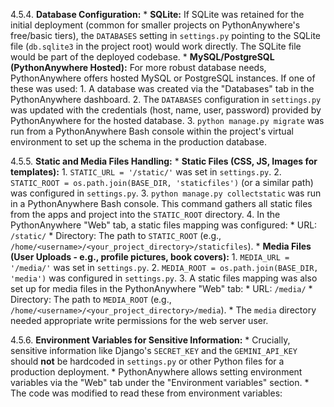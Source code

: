 4.5.4. **Database Configuration:**
    *   **SQLite:** If SQLite was retained for the initial deployment (common for smaller projects on PythonAnywhere's free/basic tiers), the `DATABASES` setting in `settings.py` pointing to the SQLite file (`db.sqlite3` in the project root) would work directly. The SQLite file would be part of the deployed codebase.
    *   **MySQL/PostgreSQL (PythonAnywhere Hosted):** For more robust database needs, PythonAnywhere offers hosted MySQL or PostgreSQL instances. If one of these was used:
        1.  A database was created via the "Databases" tab in the PythonAnywhere dashboard.
        2.  The `DATABASES` configuration in `settings.py` was updated with the credentials (host, name, user, password) provided by PythonAnywhere for the hosted database.
        3.  `python manage.py migrate` was run from a PythonAnywhere Bash console within the project's virtual environment to set up the schema in the production database.

4.5.5. **Static and Media Files Handling:**
    *   **Static Files (CSS, JS, Images for templates):**
        1.  `STATIC_URL = '/static/'` was set in `settings.py`.
        2.  `STATIC_ROOT = os.path.join(BASE_DIR, 'staticfiles')` (or a similar path) was configured in `settings.py`.
        3.  `python manage.py collectstatic` was run in a PythonAnywhere Bash console. This command gathers all static files from the apps and project into the `STATIC_ROOT` directory.
        4.  In the PythonAnywhere "Web" tab, a static files mapping was configured:
            *   URL: `/static/`
            *   Directory: The path to `STATIC_ROOT` (e.g., `/home/<username>/<your_project_directory>/staticfiles`).
    *   **Media Files (User Uploads - e.g., profile pictures, book covers):**
        1.  `MEDIA_URL = '/media/'` was set in `settings.py`.
        2.  `MEDIA_ROOT = os.path.join(BASE_DIR, 'media')` was configured in `settings.py`.
        3.  A static files mapping was also set up for media files in the PythonAnywhere "Web" tab:
            *   URL: `/media/`
            *   Directory: The path to `MEDIA_ROOT` (e.g., `/home/<username>/<your_project_directory>/media`).
        *   The `media` directory needed appropriate write permissions for the web server user.

4.5.6. **Environment Variables for Sensitive Information:**
    *   Crucially, sensitive information like Django's `SECRET_KEY` and the `GEMINI_API_KEY` should **not** be hardcoded in `settings.py` or other Python files for a production deployment.
    *   PythonAnywhere allows setting environment variables via the "Web" tab under the "Environment variables" section.
    *   The code was modified to read these from environment variables:
